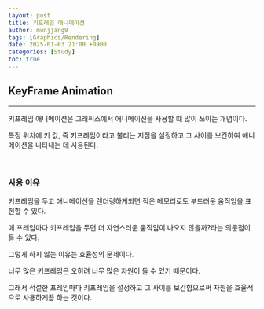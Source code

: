 ```yaml
---
layout: post
title: 키프레임 애니메이션
author: munjjang9
tags: [Graphics/Rendering]
date: 2025-01-03 21:00 +0900
categories: [Study]
toc: true
---
```


## KeyFrame Animation
---
키프레임 애니메이션은 그래픽스에서 애니메이션을 사용할 떄 많이 쓰이는 개념이다.

특정 위치에 키 값, 즉 키프레임이라고 불리는 지점을 설정하고 그 사이를 보간하여 애니메이션을 나타내는 데 사용된다.

<br>

### 사용 이유

키프레임을 두고 애니메이션을 렌더링하게되면 적은 메모리로도 부드러운 움직임을 표현할 수 있다.

매 프레임마다 키프레임을 두면 더 자연스러운 움직임이 나오지 않을까?라는 의문점이 들 수 있다.

그렇게 하지 않는 이유는 효율성의 문제이다.

너무 많은 키프레임은 오히려 너무 많은 자원이 들 수 있기 때문이다.

그래서 적절한 프레임마다 키프레임을 설정하고 그 사이를 보간함으로써 자원을 효율적으로 사용하게끔 하는 것이다.